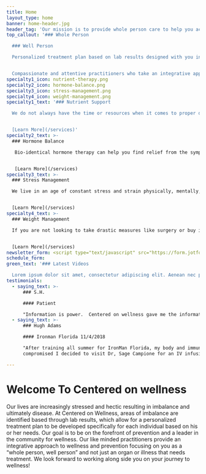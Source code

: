 ```yaml
---
title: Home
layout_type: home
banner: home-header.jpg
header_tag: 'Our mission is to provide whole person care to help you achieve wellness and beauty inside and out.  We have like-minded, compassionate providers under one roof to help you on your wellness journey.'
top_callout: '### Whole Person

  ### Well Person

  Personalized treatment plan based on lab results designed with you in mind.


  Compassionate and attentive practitioners who take an integrative approach to helping you achieve wellness and prevention.'
specialty1_icon: nutrient-therapy.png
specialty2_icon: hormone-balance.png
specialty3_icon: stress-management.png
specialty4_icon: weight-management.png
specialty1_text: '### Nutrient Support

  We do not always have the time or resources when it comes to proper diet and nutrition.  Long lasting nutritional imbalance can lead to illness and disease, showing the importance of replenishing these vitamins and minerals.  Often a combination of supplements and IV Nutritional Therapy will be needed to help “catch you back up” from accumulated nutritional deficit. Here at Centered on Wellness, Nutrient Therapy can help!


  [Learn More](/services)'
specialty2_text: >-
  ### Hormone Balance

   Bio-identical hormone therapy can help you find relief from the symptoms you may experiencing from imbalanced hormones.   Centered on Wellness, we create a customized, medically sound program that includes bio-identical hormone replacement therapy (BHRT), fitness and nutrition plans.  Available for both men and woman.


   [Learn More](/services)
specialty3_text: >-
  ### Stress Management

  We live in an age of constant stress and strain physically, mentally, and emotionally.  We are often nutritionally depleted and without the support we need to get re-balanced.  The standard solution currently is to be put on medication that promises to blunt our response and help us feel calm while offering no real lasting solutions.  If you are looking for an alternative way with lasting solutions Centered on Wellness can help!


  [Learn More](/services)
specialty4_text: >-
  ### Weight Management

  If you are not looking to take drastic measures like surgery or buy into the latest fad to fit into those favorite jeans, Centered on Wellness has the solution for you!


  [Learn More](/services)
newsletter_form: <script type="text/javascript" src="https://form.jotform.com/jsform/83515465977976"></script>
schedule_form:
green_text: '### Latest Videos

  Lorem ipsum dolor sit amet, consectetur adipiscing elit. Aenean nec porttitor mi.'
testimonials:
  - saying_text: >-
      ### S.H.

      #### Patient

      "Information is power.  Centered on wellness gave me the information I was looking for by providing me with a detailed analysis of how to achieve optimal health.  My primary care physician keeps me healthy but he does not have time to help me achieve the best possible health.  A program like centered on wellness is long overdue.  I am 52, healthy and feel good.  But I want more.  Centered on wellness gives me the knowledge to fight against and take control over the aging process."
  - saying_text: >-
      ### Hugh Adams

      #### Ironman Florida 11/4/2018

      "After training all summer for IronMan Florida, my body and immune system was somewhat
      compromised I decided to visit Dr, Sage Campione for an IV infusion of important vitamins to help bolster my recovering body. Under Dr Campione’s direction, I had 3 infusions with Giutathione added to help recovery on a cellular level. This procedure assisted me in completing my goal with the IronMan Florida competition. My recovery was quick and I have been able to start back training for my next season quickly, Thank you Dr. Sage Campione and staff for helping me compete on a level I could not achieve alone."

---
```


# Welcome To Centered on wellness

Our lives are increasingly stressed and hectic resulting in imbalance and ultimately disease.  At Centered on Wellness, areas of imbalance are identified based through lab results, which allow for a personalized treatment plan to be developed specifically for each individual based on his or her needs.  Our goal is to be on the forefront of prevention and a leader in the community for wellness.  Our like minded practitioners provide an integrative approach to wellness and prevention focusing on you as a “whole person, well person” and not just an organ or illness that needs treatment. We look forward to working along side you on your journey to wellness!
